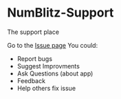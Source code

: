 # NumBlitz-Support
The support place

Go to the [Issue page](https://github.com/Tony14261/NumBlitz-Support/issues)
You could:
- Report bugs
- Suggest Improvments
- Ask Questions (about app)
- Feedback
- Help others fix issue
